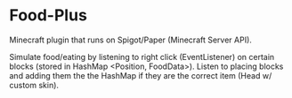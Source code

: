 # Food-Plus
Minecraft plugin that runs on Spigot/Paper (Minecraft Server API).

Simulate food/eating by listening to right click (EventListener) on certain blocks (stored in HashMap <Position, FoodData>).
Listen to placing blocks and adding them the the HashMap if they are the correct item (Head w/ custom skin).
